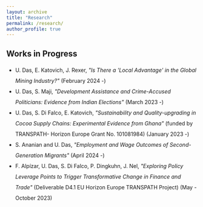 ```yaml
---
layout: archive
title: "Research"
permalink: /research/
author_profile: true
---
```


## Works in Progress

<ul style="line-height: 2.0;">
  <li>
    U. Das, E. Katovich, J. Rexer, 
    <em>"Is There a 'Local Advantage' in the Global Mining Industry?"</em> (February 2024 -)
  </li>

  <li>
    U. Das, S. Maji, 
    <em>"Development Assistance and Crime-Accused Politicians: Evidence from Indian Elections"</em> (March 2023 -)
  </li>

  <li>
    U. Das, S. Di Falco, E. Katovich, 
    <em>"Sustainability and Quality-upgrading in Cocoa Supply Chains: Experimental Evidence from Ghana"</em> 
    (funded by TRANSPATH- Horizon Europe Grant No. 101081984) (January 2023 -)
  </li>

  <li>
    S. Ananian and U. Das, 
    <em>"Employment and Wage Outcomes of Second-Generation Migrants"</em> (April 2024 -)
  </li>

  <!-- Uncomment the entry below if you want to include it -->
  <!--
  <li>
    U. Das, 
    <em>"Impact of CCTs on Female Education and Labour Market Outcomes: Evidence from Kanyashree Prakalpa of West Bengal, India"</em> (October 2023 -)
  </li>
  -->

  <li>
    F. Alpízar, U. Das, S. Di Falco, P. Dingkuhn, J. Nel, 
    <em>"Exploring Policy Leverage Points to Trigger Transformative Change in Finance and Trade"</em> 
    (Deliverable D4.1 EU Horizon Europe TRANSPATH Project) (May - October 2023)
  </li>
</ul>

